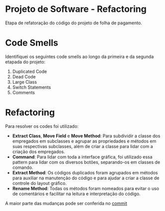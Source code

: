 # Projeto de Software - Refactoring
Etapa de refatoração do código do projeto de folha de pagamento.

# Code Smells
Identifiquei os seguintes code smells ao longo da primeira e da segunda etapada do projeto:
1. Duplicated Code
2. Dead Code
3. Large Class
4. Switch Statements
5. Comments 

# Refactoring
Para resolver os codes foi utilizado:
- **Extract Class**, **Move Field** e **Move Method**: Para subdividir a classe dos empregados em subclasses e agrupar as propriedades e métodos em suas respectivas subclasses, além de criar a classe para lidar com a criação dos empregados.
- **Command**: Para lidar com toda a interface gráfica, foi utilizado essa pattern para lidar com os diversos botões, separando-os em classes de comando. 
- **Extract Method**: Os códigos duplicados foram agrupados em métodos para auxiliar na manutenção do código e para ajudar a criar a classe de controle do layout gráfico.
- **Rename Method**: Todas os métodos foram nomeados para evitar o uso de comentários e facilitar na leitura e interpretação do código.

A maior parte das mudanças pode ser conferida no [commit](https://github.com/Arthur-r19/Projeto-de-Software_AB2/commit/6cfd332f977d4a4f244a8ffe197dd333a510833e)